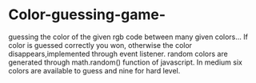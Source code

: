 # Color-guessing-game-
guessing the color of the given rgb code between many given colors...
If color is guessed correctly you won, otherwise the color disappears,implemented through event listener.
random colors are generated through math.random() function of javascript.
In medium  six colors are available to guess and nine for hard level.


